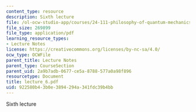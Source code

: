 ```yaml
---
content_type: resource
description: Sixth lecture
file: /ol-ocw-studio-app/courses/24-111-philosophy-of-quantum-mechanics-spring-2005/922580b43b0e3894294a341fdc39b4bb_lecture_6.pdf
file_size: 269899
file_type: application/pdf
learning_resource_types:
- Lecture Notes
license: https://creativecommons.org/licenses/by-nc-sa/4.0/
ocw_type: OCWFile
parent_title: Lecture Notes
parent_type: CourseSection
parent_uid: 2a9b7adb-0677-ce5a-8788-577a0a98f896
resourcetype: Document
title: lecture_6.pdf
uid: 922580b4-3b0e-3894-294a-341fdc39b4bb
---
```

Sixth lecture